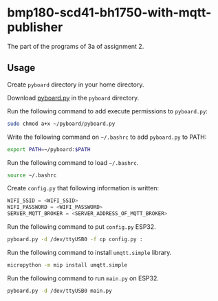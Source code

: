 # bmp180-scd41-bh1750-with-mqtt-publisher
The part of the programs of 3a of assignment 2.
## Usage
Create `pyboard` directory in your home directory.

Download [pyboard.py](
https://github.com/micropython/micropython/blob/master/tools/pyboard.py) in the `pyboard` directory.

Run the following command to add execute permissions to `pyboard.py`:

```bash
sudo chmod a+x ~/pyboard/pyboard.py
```

Write the following command on `~/.bashrc` to add `pyboard.py` to PATH:

```bash
export PATH=~/pyboard:$PATH
```

Run the following command to load `~/.bashrc`.

```bash
source ~/.bashrc
```

Create `config.py` that following information is written:

```python
WIFI_SSID = <WIFI_SSID>
WIFI_PASSWORD = <WIFI_PASSWORD>
SERVER_MQTT_BROKER = <SERVER_ADDRESS_OF_MQTT_BROKER>
````

Run the following command to put `config.py` ESP32.

```bash
pyboard.py -d /dev/ttyUSB0 -f cp config.py :
```

Run the following command to install `umqtt.simple` library.

```bash
micropython -m mip install umqtt.simple
```

Run the following command to run `main.py` on ESP32.

```bash
pyboard.py -d /dev/ttyUSB0 main.py
```

